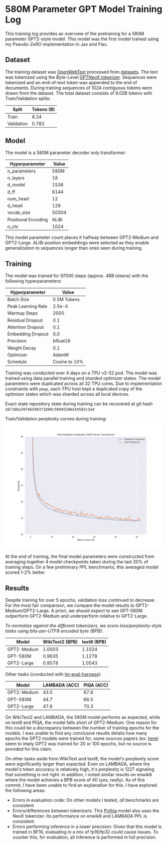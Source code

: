 # 580M Parameter GPT Model Training Log

This training log provides an overview of the pretraining for a 580M parameter GPT2-style model. This model was the first model trained using my Pseudo-ZeRO implementation in Jax and Flax.

## Dataset 

The training dataset was [OpenWebText](https://huggingface.co/datasets/openwebtext) processed from [datasets](https://huggingface.co/docs/datasets/index). The text was tokenized using the Byte-Level [GPTNeoX tokenizer](https://huggingface.co/docs/transformers/model_doc/gpt_neox#transformers.GPTNeoXTokenizerFast). Sequences were tokenized and an end-of-text token was appended to the end of documents. During training sequences of 1024 contiguous tokens were drawn from the dataset. The total dataset consists of 9.02B tokens with Train/Validation splits: 

| Split      | Tokens (B) |
|------------|------------|
| Train      | 8.24       |
| Validation | 0.782      |


## Model 

The model is a 580M parameter decoder only transformer:

| Hyperparameter      | Value |
|---------------------|-------|
| n_parameters        | 580M  |
| n_layers            | 18    |
| d_model             | 1536  |
| d_ff                | 6144  |
| num_head            | 12    |
| d_head              | 128   |
| vocab_size          | 50304 |
| Positional Encoding | ALiBi |
| n_ctx               | 1024  |

This model parameter count places it halfway between GPT2-Medium and GPT2-Large. ALiBi position embeddings were selected as they enable generalization to sequences longer than ones seen during training. 

## Training 

The model was trained for 97000 steps (approx. 48B tokens) with the following hyperparameters:

| Hyperparameter       | Value        |
|----------------------|--------------|
| Batch Size           | 0.5M Tokens  |
| Peak Learning Rate   | 2.5e-4       |
| Warmup Steps         | 2000         |
| Residual Dropout     | 0.1          |
| Attention Dropout    | 0.1          |
| Embedding Dropout    | 0.0          |
| Precision            | bfloat16     |
| Weight Decay         | 0.1          |
| Optimizer            | AdamW        |
| Schedule             | Cosine to 10%|

Training was conducted over 4 days on a TPU v3-32 pod. The model was trained using data parallel training and sharded optimizer states. The model parameters were duplicated across all 32 TPU cores. Due to implementation constraints with ```pmap```, each TPU host kept a duplicated copy of the optimizer states which was sharded across all local devices. 

Exact state repository state during training can be recovered at git hash ```28710ba39746598371890c50945596434502c3a4``` 

Train/Validation perplexity curves during training:
![](logs/imgs/traincurves.png)

At the end of training, the final model parameters were constructed from averaging together 4 model checkpoints taken during the last 20% of training steps. On a few preliminary PPL benchmarks, this averaged model scored 1-2% better. 

## Results
Despite training for over 5 epochs, validation loss continued to decrease. For the most fair comparison, we compare the model results to GPT2-Medium/GPT2-Large. A priori, we should expect to see GPT-580M outperform GPT2-Medium and underperform relative to GPT2-Large.

*To normalize against the different tokenizers, we score loss/perplexity-style tasks using bits-per-UTF8 encoded byte (BPB)*:

| Model       | WikiText2 (BPB) | text8 (BPB) |
|-------------|-----------------|-------------|
| GPT2-Medium | 1.0003          | 1.1024      |
| GPT-580M    | 0.9635          | 1.1278      |
| GPT2-Large  | 0.9578          | 1.0543      |

Other tasks (conducted with [lm-eval-harness](https://github.com/EleutherAI/lm-evaluation-harness)):

| Model       | LAMBADA (ACC) | PIQA (ACC) |
|-------------|---------------|------------|
| GPT2-Medium | 43.0        | 67.6     |
| GPT-580M    | 44.7        | 66.5     |
| GPT2-Large  | 47.6         | 70.3     |

On WikiText2 and LAMBADA, the 580M model performs as expected, while on text8 and PIQA, the model falls short of GPT2-Medium. One reason for this could be a discrepancy between the number of training epochs for the models. I was unable to find any conclusive results details how many epochs the GPT2 models were trained for, some sources papers (ex: [here](https://arxiv.org/abs/1906.06669)) seem to imply GPT2 was trained for 20 or 100 epochs, but no source is provided for this claim. 

On other tasks aside from WikiText and text8, the model's perplexity score were significantly larger than expected. Even on LAMBADA, where the model's token accuracy is relatively high, it's perplexity is 1227 signaling that something is not right. In addition, I noted similar results on enwik8 where the model achieves a BPB score of 40 (yes, really). As of this commit, I have been unable to find an explanation for this. I have explored the following areas:
- Errors in evaluation code: On other models I tested, *all* benchmarks are consistent
- Errors/differences between tokenizers: This [Pythia](https://huggingface.co/EleutherAI/pythia-125m) model also uses the NeoX tokenizer. Its performance on enwik8 and LAMBADA PPL is consistent. 
- Errors performing inference in a lower precision: Given that this model is trained in BF16, evaluating in a mix of fp16/fp32 could cause issues. To counter this, for evaluation, all inference is performed in full precision. 
